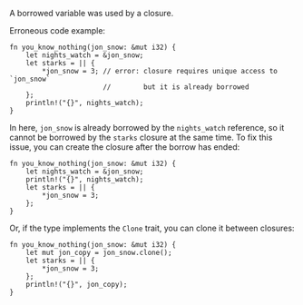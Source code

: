A borrowed variable was used by a closure.

Erroneous code example:

```compile_fail,E0500
fn you_know_nothing(jon_snow: &mut i32) {
    let nights_watch = &jon_snow;
    let starks = || {
        *jon_snow = 3; // error: closure requires unique access to `jon_snow`
                       //        but it is already borrowed
    };
    println!("{}", nights_watch);
}
```

In here, `jon_snow` is already borrowed by the `nights_watch` reference, so it
cannot be borrowed by the `starks` closure at the same time. To fix this issue,
you can create the closure after the borrow has ended:

```
fn you_know_nothing(jon_snow: &mut i32) {
    let nights_watch = &jon_snow;
    println!("{}", nights_watch);
    let starks = || {
        *jon_snow = 3;
    };
}
```

Or, if the type implements the `Clone` trait, you can clone it between
closures:

```
fn you_know_nothing(jon_snow: &mut i32) {
    let mut jon_copy = jon_snow.clone();
    let starks = || {
        *jon_snow = 3;
    };
    println!("{}", jon_copy);
}
```
